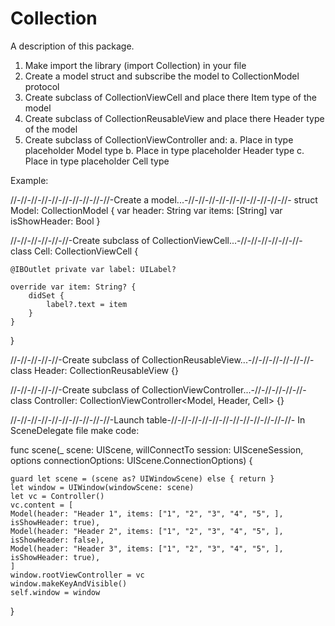 # Collection

A description of this package.

1. Make import the library (import Collection) in your file
2. Create a model struct and subscribe the model to CollectionModel protocol
3. Create subclass of CollectionViewCell and place there Item type of the model
4. Create subclass of CollectionReusableView and place there Header type of the model
5. Create subclass of CollectionViewController and:
    a. Place in type placeholder Model type
    b. Place in type placeholder Header type
    c. Place in type placeholder Cell type
 

Example:

//-//-//-//-//-//-//-//-//-//-Create a model...-//-//-//-//-//-//-//-//-//-//-
struct Model: CollectionModel {
    var header: String
    var items: [String]
    var isShowHeader: Bool
}


//-//-//-//-//-//-Create subclass of CollectionViewCell...-//-//-//-//-//-//-
class Cell: CollectionViewCell<String> {

    @IBOutlet private var label: UILabel?
    
    override var item: String? {
        didSet {
            label?.text = item
        }
    }
}


//-//-//-//-//-Create subclass of CollectionReusableView...-//-//-//-//-//-//-
class Header: CollectionReusableView<String> {}


//-//-//-//-//-Create subclass of CollectionViewController...-//-//-//-//-//-
class Controller: CollectionViewController<Model, Header, Cell> {}


//-//-//-//-//-//-//-//-//-//-Launch table-//-//-//-//-//-//-//-//-//-//-//-//-
In SceneDelegate file make code:

func scene(_ scene: UIScene, willConnectTo session: UISceneSession, options connectionOptions: UIScene.ConnectionOptions) {

    guard let scene = (scene as? UIWindowScene) else { return }
    let window = UIWindow(windowScene: scene)
    let vc = Controller()
    vc.content = [
    Model(header: "Header 1", items: ["1", "2", "3", "4", "5", ], isShowHeader: true),
    Model(header: "Header 2", items: ["1", "2", "3", "4", "5", ], isShowHeader: false),
    Model(header: "Header 3", items: ["1", "2", "3", "4", "5", ], isShowHeader: true),
    ]
    window.rootViewController = vc
    window.makeKeyAndVisible()
    self.window = window
}
